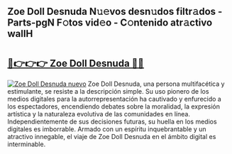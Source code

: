 ## Zoe Doll Desnuda N𝚞𝚎vos desn𝚞dos filtr𝚊dos - Parts-pgN F𝚘tos vid𝚎o - C𝚘ntenido atr𝚊ctivo walIH

# <h2><a href="http://mb367z.tromn.icu/?c=Zoe+Doll+Desnuda">🔗👉👉👉 Zoe Doll Desnuda 🔗🔗</a></h2>

[![Zoe Doll Desnuda nuevo](https://i.imgur.com/pEAQMta.gif)](http://mb367z.tromn.icu/?c=Zoe+Doll+Desnuda)
Zoe Doll Desnuda, una persona multifacética y estimulante, se resiste a la descripción simple. Su uso pionero de los medios digitales para la autorrepresentación ha cautivado y enfurecido a los espectadores, encendiendo debates sobre la moralidad, la expresión artística y la naturaleza evolutiva de las comunidades en línea. Independientemente de sus decisiones futuras, su huella en los medios digitales es imborrable. Armado con un espíritu inquebrantable y un atractivo innegable, el viaje de Zoe Doll Desnuda en el ámbito digital es interminable.
